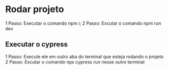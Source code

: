 # Rodar projeto

1 Passo: Executar o comando npm i;
2 Passo: Excutar o comando npm run dev

## Executar o cypress

1 Passo: Execute ele em outro aba do terminal que esteja rodando o projeto
2 Passo: Excutar o comando npx cypress run nesse outro terminal
